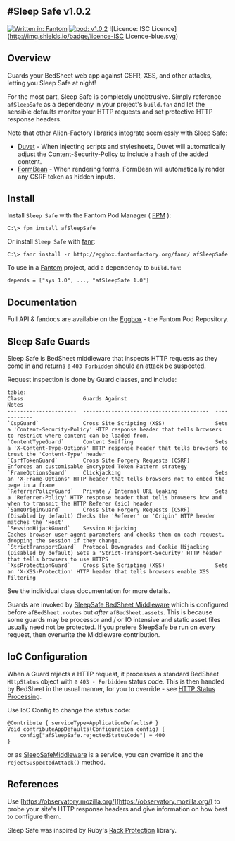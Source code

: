 #Sleep Safe v1.0.2
---

[![Written in: Fantom](http://img.shields.io/badge/written%20in-Fantom-lightgray.svg)](http://fantom-lang.org/)
[![pod: v1.0.2](http://img.shields.io/badge/pod-v1.0.2-yellow.svg)](http://www.fantomfactory.org/pods/afSleepSafe)
![Licence: ISC Licence](http://img.shields.io/badge/licence-ISC Licence-blue.svg)

## Overview

Guards your BedSheet web app against CSFR, XSS, and other attacks, letting you Sleep Safe at night!

For the most part, Sleep Safe is completely unobtrusive. Simply reference `afSleepSafe` as a dependecny in your project's `build.fan` and let the sensible defaults monitor your HTTP requests and set protective HTTP response headers.

Note that other Alien-Factory libraries integrate seemlessly with Sleep Safe:

- [Duvet](http://eggbox.fantomfactory.org/pods/afDuvet) - When injecting scripts and stylesheets, Duvet will automatically adjust the Content-Security-Policy to include a hash of the added content.
- [FormBean](http://eggbox.fantomfactory.org/pods/afFormBean) - When rendering forms, FormBean will automatically render any CSRF token as hidden inputs.

## Install

Install `Sleep Safe` with the Fantom Pod Manager ( [FPM](http://eggbox.fantomfactory.org/pods/afFpm) ):

    C:\> fpm install afSleepSafe

Or install `Sleep Safe` with [fanr](http://fantom.org/doc/docFanr/Tool.html#install):

    C:\> fanr install -r http://eggbox.fantomfactory.org/fanr/ afSleepSafe

To use in a [Fantom](http://fantom-lang.org/) project, add a dependency to `build.fan`:

    depends = ["sys 1.0", ..., "afSleepSafe 1.0"]

## Documentation

Full API & fandocs are available on the [Eggbox](http://eggbox.fantomfactory.org/pods/afSleepSafe/) - the Fantom Pod Repository.

## Sleep Safe Guards

Sleep Safe is BedSheet middleware that inspects HTTP requests as they come in and returns a `403 Forbidden` should an attack be suspected.

Request inspection is done by Guard classes, and include:

```
table:
Class                   Guards Against                            Notes
----------------------  ----------------------------------------  ------------
`CspGuard`              Cross Site Scripting (XSS)                Sets a 'Content-Security-Policy' HTTP response header that tells browsers to restrict where content can be loaded from.
`ContentTypeGuard`      Content Sniffing                          Sets a 'X-Content-Type-Options' HTTP response header that tells browsers to trust the 'Content-Type' header
`CsrfTokenGuard`        Cross Site Forgery Requests (CSRF)        Enforces an customisable Encrypted Token Pattern strategy
`FrameOptionsGuard`     Clickjacking                              Sets an 'X-Frame-Options' HTTP header that tells browsers not to embed the page in a frame
`ReferrerPolicyGuard`   Private / Internal URL leaking            Sets a 'Referrer-Policy' HTTP response header that tells browsers how and when to transmit the HTTP Referer (sic) header
`SameOriginGuard`       Cross Site Forgery Requests (CSRF)        (Disabled by default) Checks the 'Referer' or 'Origin' HTTP header matches the 'Host'
`SessionHijackGuard`    Session Hijacking                         Caches browser user-agent parameters and checks them on each request, dropping the session if they change.
`StrictTransportGuard`  Protocol Downgrades and Cookie Hijacking  (Disabled by default) Sets a 'Strict-Transport-Security' HTTP header that tells browsers to use HTTPS
`XssProtectionGuard`    Cross Site Scripting (XSS)                Sets an 'X-XSS-Protection' HTTP header that tells browsers enable XSS filtering
```

See the individual class documentation for more details.

Guards are invoked by [SleepSafe BedSheet Middleware](http://eggbox.fantomfactory.org/pods/afSleepSafe/api/SleepSafeMiddleware) which is configured before `afBedSheet.routes` but *after* `afBedSheet.assets`. This is because some guards may be processor and / or IO intensive and static asset files usually need not be protected. If you prefere SleepSafe be run on *every* request, then overwrite the Middleware contribution.

## IoC Configuration

When a Guard rejects a HTTP request, it processes a standard BedSheet `HttpStatus` object with a `403 - Forbidden` status code. This is then handled by BedSheet in the usual manner, for you to override - see [HTTP Status Processing](http://eggbox.fantomfactory.org/pods/afBedSheet/doc/#httpStatusProcessing).

Use IoC Config to change the status code:

```
@Contribute { serviceType=ApplicationDefaults# }
Void contributeAppDefaults(Configuration config) {
    config["afSleepSafe.rejectedStatusCode"] = 400
}
```

or as [SleepSafeMiddleware](http://eggbox.fantomfactory.org/pods/afSleepSafe/api/SleepSafeMiddleware) is a service, you can override it and the `rejectSuspectedAttack()` method.

## References

Use [https://observatory.mozilla.org/](https://observatory.mozilla.org/) to probe your site's HTTP response headers and give information on how best to configure them.

Sleep Safe was inspired by Ruby's [Rack Protection](https://github.com/sinatra/sinatra/tree/master/rack-protection) library.

